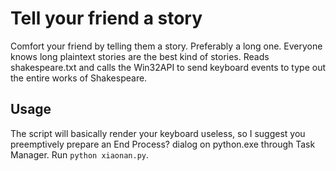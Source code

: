 Tell your friend a story
===
Comfort your friend by telling them a story. Preferably a long one. Everyone knows long plaintext stories are the best kind of stories. Reads shakespeare.txt and calls the Win32API to send keyboard events to type out the entire works of Shakespeare.

Usage
---
The script will basically render your keyboard useless, so I suggest you preemptively prepare an End Process? dialog on python.exe through Task Manager.
Run ```python xiaonan.py```.
